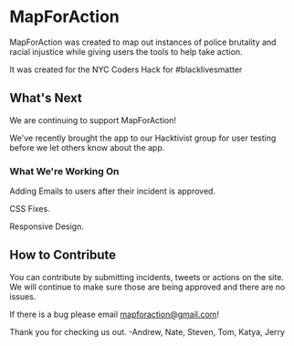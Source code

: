 # MapForAction

MapForAction was created to map out instances of police brutality and racial injustice while giving users the tools to help take action.

It was created for the NYC Coders Hack for #blacklivesmatter

## What's Next

We are continuing to support MapForAction! 

We've recently brought the app to our Hacktivist group for user testing before we let others know about the app. 

### What We're Working On
Adding Emails to users after their incident is approved.

CSS Fixes.

Responsive Design.

## How to Contribute

You can contribute by submitting incidents, tweets or actions on the site. We will continue to make sure those are being approved and there are no issues. 

If there is a bug please email mapforaction@gmail.com! 

Thank you for checking us out. 
-Andrew, Nate, Steven, Tom, Katya, Jerry

